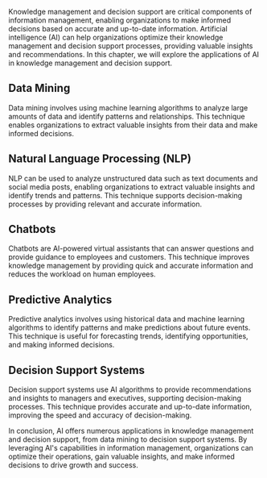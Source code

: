 
Knowledge management and decision support are critical components of information management, enabling organizations to make informed decisions based on accurate and up-to-date information. Artificial intelligence (AI) can help organizations optimize their knowledge management and decision support processes, providing valuable insights and recommendations. In this chapter, we will explore the applications of AI in knowledge management and decision support.

Data Mining
-----------

Data mining involves using machine learning algorithms to analyze large amounts of data and identify patterns and relationships. This technique enables organizations to extract valuable insights from their data and make informed decisions.

Natural Language Processing (NLP)
---------------------------------

NLP can be used to analyze unstructured data such as text documents and social media posts, enabling organizations to extract valuable insights and identify trends and patterns. This technique supports decision-making processes by providing relevant and accurate information.

Chatbots
--------

Chatbots are AI-powered virtual assistants that can answer questions and provide guidance to employees and customers. This technique improves knowledge management by providing quick and accurate information and reduces the workload on human employees.

Predictive Analytics
--------------------

Predictive analytics involves using historical data and machine learning algorithms to identify patterns and make predictions about future events. This technique is useful for forecasting trends, identifying opportunities, and making informed decisions.

Decision Support Systems
------------------------

Decision support systems use AI algorithms to provide recommendations and insights to managers and executives, supporting decision-making processes. This technique provides accurate and up-to-date information, improving the speed and accuracy of decision-making.

In conclusion, AI offers numerous applications in knowledge management and decision support, from data mining to decision support systems. By leveraging AI's capabilities in information management, organizations can optimize their operations, gain valuable insights, and make informed decisions to drive growth and success.
